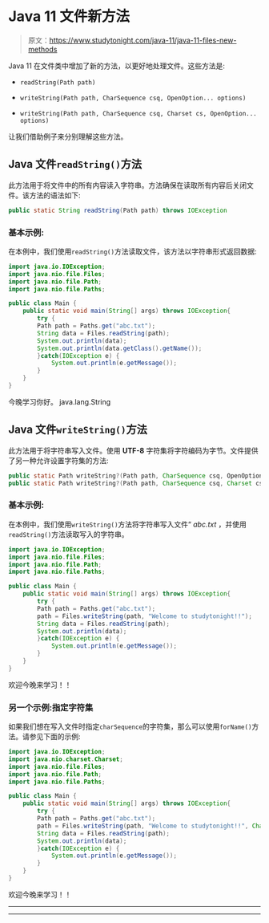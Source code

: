 # Java 11 文件新方法

> 原文：<https://www.studytonight.com/java-11/java-11-files-new-methods>

Java 11 在文件类中增加了新的方法，以更好地处理文件。这些方法是:

*   `readString(Path path)`

*   `writeString(Path path, CharSequence csq, OpenOption... options)`

*   `writeString(Path path, CharSequence csq, Charset cs, OpenOption... options)`

让我们借助例子来分别理解这些方法。

## Java 文件`readString()`方法

此方法用于将文件中的所有内容读入字符串。方法确保在读取所有内容后关闭文件。该方法的语法如下:

```java
public static String readString(Path path) throws IOException
```

### 基本示例:

在本例中，我们使用`readString()`方法读取文件，该方法以字符串形式返回数据:

```java
import java.io.IOException;
import java.nio.file.Files;
import java.nio.file.Path;
import java.nio.file.Paths;

public class Main {  
	public static void main(String[] args) throws IOException{
		try {
		Path path = Paths.get("abc.txt");
		String data = Files.readString(path);
		System.out.println(data);
		System.out.println(data.getClass().getName());
		}catch(IOException e) {
			System.out.println(e.getMessage());
		}
	}        
}
```

今晚学习你好。
java.lang.String

## Java 文件`writeString()`方法

此方法用于将字符串写入文件。使用 **UTF-8** 字符集将字符编码为字节。文件提供了另一种允许设置字符集的方法:

```java
public static Path writeString?(Path path, CharSequence csq, OpenOption... options) throws IOException
public static Path writeString?(Path path, CharSequence csq, Charset cs, OpenOption... options) throws IOException 
```

### 基本示例:

在本例中，我们使用`writeString()`方法将字符串写入文件“ *abc.txt* ，并使用`readString()`方法读取写入的字符串。

```java
import java.io.IOException;
import java.nio.file.Files;
import java.nio.file.Path;
import java.nio.file.Paths;

public class Main {  
	public static void main(String[] args) throws IOException{
		try {
		Path path = Paths.get("abc.txt");
		path = Files.writeString(path, "Welcome to studytonight!!");
		String data = Files.readString(path);
		System.out.println(data);
		}catch(IOException e) {
			System.out.println(e.getMessage());
		}
	}        
}
```

欢迎今晚来学习！！

### 另一个示例:指定字符集

如果我们想在写入文件时指定`charSequence`的字符集，那么可以使用`forName()`方法。请参见下面的示例:

```java
import java.io.IOException;
import java.nio.charset.Charset;
import java.nio.file.Files;
import java.nio.file.Path;
import java.nio.file.Paths;

public class Main {  
	public static void main(String[] args) throws IOException{
		try {
		Path path = Paths.get("abc.txt");
		path = Files.writeString(path, "Welcome to studytonight!!", Charset.forName("UTF-8"));
		String data = Files.readString(path);
		System.out.println(data);
		}catch(IOException e) {
			System.out.println(e.getMessage());
		}
	}        
}
```

欢迎今晚来学习！！

* * *

* * *